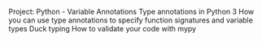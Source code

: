 Project: Python - Variable Annotations
Type annotations in Python 3
How you can use type annotations to specify function signatures and variable types
Duck typing
How to validate your code with mypy
